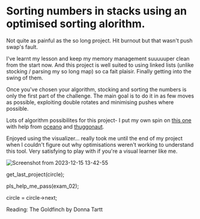# Sorting numbers in stacks using an optimised sorting alorithm.

Not quite as painful as the so long project. Hit burnout but that wasn't push swap's fault.


I've learnt my lesson and keep my memory management suuuuuper clean from the start now. And this project is well suited to using linked lists (unlike stocking / parsing my so long map) so ca fait plaisir. Finally getting into the swing of them.


Once you've chosen your algorithm, stocking and sorting the numbers is only the first part of the challenge. The main goal is to do it in as few moves as possible, exploiting double rotates and minimising pushes where possible.


Lots of algorithm possibilites for this project- I put my own spin on [this one](https://medium.com/@ayogun/push-swap-c1f5d2d41e97) with help from [oceano](https://www.youtube.com/watch?v=OaG81sDEpVk) and [thuggonaut](https://www.youtube.com/watch?v=wRvipSG4Mmk).


Enjoyed using the visualizer... really took me until the end of my project when I couldn't figure out why optimisations weren't working to understand this tool. Very satisfying to play with if you're a visual learner like me.

![Screenshot from 2023-12-15 13-42-55](https://github.com/lbarry9/42/assets/127246677/964b92b6-de10-42e6-8e91-46e255fb4476)

get_last_project(circle);

pls_help_me_pass(exam_02);

circle = circle->next;

Reading:
The Goldfinch by Donna Tartt
